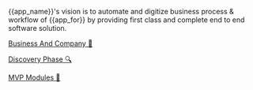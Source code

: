 {{app_name}}'s vision is to automate and digitize business process & workflow of {{app_for}} by providing first class and complete end to end software solution.

<u>[Business And Company 💼](bc.md)

<u> [Discovery Phase 🔍](dp.md)

<u> [MVP Modules 🌱](mvp.md)